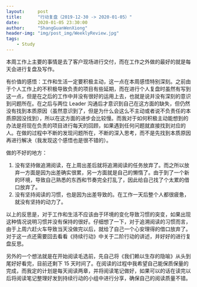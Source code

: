 ```yaml
---
layout:     post
title:      "行动复盘（2019-12-30 -> 2020-01-05）"
date:       2020-01-05 23:30:00
author:     "ShangGuanWenXiong"
header-img: "img/post_img/WeeklyReview.jpg"
tags:
    - Study
---
```


本周工作上主要的事情是去了客户现场进行交付，而在工作之外做的最好的就是每天会进行复盘及写作。

有价值的感悟：工作和生活一定要积极主动，这一点在本周感悟特别深刻。之前由于个人工作上的不积极导致负责的项目有些延期，而在进行个人复盘时虽然有写到这一点，但是在之后的工作中并没有很好的运用上去，也就是说并没有深刻的意识到问题所在。在之后与两位 Leader 沟通后才意识到自己在这方面的缺失，但仍然没有找到本质原因（虽然意识到了，但是为什么会这么不主动或者说不负责任的本质原因没找到），所以在这方面的进步会比较慢。而我对于如何积极主动能想到的办法是将现在负责的项目进行每天的回顾，如果遇到任何问题就直接找到对应的人。在做的过程中不断的发现问题所在，不断的深入思考，而不是先找到本质原因再进行解决（我发现这个感悟也是很不错的）。

做的不好的地方：
1. 没有坚持做追溯阅读，在上周出差后就将追溯阅读的任务放弃了。而之所以放弃一方面是因为出差确实很累，另一方面就是自己的懒惰了。由于到了一个新的环境，导致自己熟悉的东西和节奏完全打乱了，因此给自己找了个太累的借口放弃了。
2. 没有坚持阅读的习惯，也是因为出差导致的。在工作一天后整个人都很疲惫，就没有坚持的动力了。

以上的反思是，对于工作和生活不应该由于环境的变化导致习惯的突变，如果出现这种情况说明习惯并没有保持的很好。仔细想了一下，对于追溯阅读的习惯而言，由于上周六赶火车导致当天没做完以后，就给了自己一个心安理得的借口放弃了。对于这一点还需要回去看看《持续行动》中关于二阶行动的讲述，并好好的进行复盘反思。

另外的一个想法就是在开始阅读毛选前，先自己将《我们赖以生存的隐喻》从头到尾好好看完，目前还剩下 15 天时间了。在阅读的过程中我希望自己能保质保量的完成，而我定的计划是每天阅读两章，并将阅读笔记做好，如果可以的话在读完以后将阅读笔记整理好发到持续行动的小组中进行分享，确保自己的阅读质量不错。


